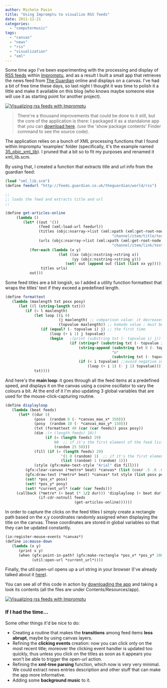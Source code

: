 ```yaml
---
author: Michele Pasin
title: "Using Impromptu to visualize RSS feeds"
date: 2011-12-21
categories: 
  - "computermusic"
tags: 
  - "canvas"
  - "news"
  - "rss"
  - "visualization"
  - "xml"
---
```


Some time ago I've been experimenting with the processing and display of [RSS feeds](http://www.google.co.uk/url?sa=t&rct=j&q=rss%20feed&source=web&cd=1&ved=0CD0QFjAA&url=http%3A%2F%2Fen.wikipedia.org%2Fwiki%2FRSS&ei=K9jxTtyyMY-K4gSwibHBAQ&usg=AFQjCNEdBSkFc9gzQ_IRDoz4mZzyuZwfbw) within [Impromptu](http://impromptu.moso.com.au/), and as a result I built a small app that retrieves the news feed from [The Guardian](http://www.guardian.co.uk/) online and displays on a canvas. I've had a bit of free time these days, so last night I thought it was time to polish it a little and make it available on this blog (who knows maybe someone else will use it as starting point for another project).

[![Visualizing rss feeds with Impromptu](/media/static/blog_img/6549002895_2b42b95cef.jpg)](http://www.flickr.com/photos/mikele/6549002895/ "Visualizing rss feeds with Impromptu by MagIcReBirth, on Flickr")

> There're a thousand improvements that could be done to it still, but the core of the application is there: I packaged it as a standalone app that you can [download here](http://www.box.com/s/oprvyybridp0gtij8j5d). (use the 'show package contents' Finder command to see the source code).

The application relies on a bunch of XML processing functions that I found within Impromptu 'examples' folder (specifically, it's the example named [35\_objc\_xml\_lib](http://impromptu.moso.com.au/examples_2.5/35_objc_xml_lib.html)). I pruned that a bit so to fit my purposes and renamed it xml\_lib.scm.

By using that, I created a function that extracts title and url info from the guardian feed:


```scheme
(load "xml_lib.scm")
(define feedurl "http://feeds.guardian.co.uk/theguardian/world/rss")

;;
;; loads the feed and extracts title and url
;;

(define get-articles-online
     (lambda ()
        (let* ((out '())
               (feed (xml:load-url feedurl))
               (titles (objc:nsarray->list (xml:xpath (xml:get-root-node feed)
                                                "channel/item/title/text()")))
               (urls (objc:nsarray->list (xml:xpath (xml:get-root-node feed)
                                                "channel/item/link/text()"))))                                                 
           (for-each (lambda (x y)
                        (let ((xx (objc:nsstring->string x))
                              (yy (objc:nsstring->string y)))
                           (set! out (append out (list (list xx yy))))))
                titles urls)
           out)))
```

Some feed titles are a bit longish, so I added a utility function formattext that wraps the titles' text if they exceed a predefined length.

```scheme
(define formattext 
   (lambda (maxlength txt posx posy)
      (let ((l (string-length txt)))      
         (if (> l maxlength)
             (let loop ((i 0)
                        (j maxlength) ;; comparison value: it decreases at each recursion (except the first one) 
                        (topvalue maxlength)) ;; komodo value : must be equal to j at the beginning
                (if (equal? (- topvalue i) j) ;; the first time
                    (loop (+ i 1) j topvalue)
                    (begin   ;(print (substring txt (- topvalue i) j))
                             (if (string=? (substring txt (- topvalue i) j) " ")
                                 (string-append (substring txt 0 (- topvalue i)) 
                                                "n" 
                                                (substring txt (- topvalue i) (string-length txt)))
                                 (if (< i topvalue) ;;avoid negative indexes in substring
                                     (loop (+ i 1) (- j 1) topvalue))))))
             txt))))
```

And here's the **main loop**: it goes through all the feed items at a predefined speed, and displays it on the canvas using a cosine oscillator to vary the colours a bit. At the end of it I'm also updating 3 global variables that are used for the mouse-click-capturing routine.

```scheme
(define displayloop
   (lambda (beat feeds) 
      (let* ((dur 5)
             (posx  (random 0 (- *canvas_max_x* 350)))
             (posy  (random 10 (- *canvas_max_y* 150)))
             (txt (formattext 40 (car (car feeds)) posx posy))
             (dim ;(+ (length feeds) 10))                  
                  (if (= (length feeds) 29)
                      60  ;; if it's the first element of the feed list make it bigger
                      (random 25 50)))
             (fill (if (= (length feeds) 29)
                         '(1 0 (random) 1)  ;; if it's the first element of the feed list make it reddish
                         (list (random) 1 (random) 1)))
             (style (gfx:make-text-style "Arial" dim fill)))
         (gfx:clear-canvas (*metro* beat) *canvas* (list (cosr .5 .6 .001) 0 (cosr .5 .6 .001) .5 ))
         (gfx:draw-text (*metro* beat) *canvas* txt style (list posx posy))
         (set! *pos_x* posx)
         (set! *pos_y* posy)
         (set! *current_url* (cadr (car feeds)))
     (callback (*metro* (+ beat (* 1/2 dur))) 'displayloop (+ beat dur)
               (if-cdr-notnull feeds 
                               (get-articles-online))))))
```

In order to capture the clicks on the feed titles I simply create a rectangle path based on the x,y coordinates randomly assigned when displaying the title on the canvas. These coordinates are stored in global variables so that they can be updated constantly.

```scheme
(io:register-mouse-events *canvas*)
(define io:mouse-down
   (lambda (x y)
      (print x y)
      (when (gfx:point-in-path? (gfx:make-rectangle *pos_x* *pos_y* 200 200) x y )
            (util:open-url *current_url*))))
```

Finally, the util:open-url opens up a url string in your browser (I've already talked about it [here](http://www.michelepasin.org/blog/2010/02/15/impromptu-function-to-access-wiki-docs-from-the-editor/)).

You can see all of this code in action by [downloading the app](http://www.box.com/s/oprvyybridp0gtij8j5d) and taking a look its contents (all the files are under Contents/Resources/app).

[![Visualizing rss feeds with Impromptu](/media/static/blog_img/6549002521_9b39fb2120.jpg)](http://www.flickr.com/photos/mikele/6549002521/ "Visualizing rss feeds with Impromptu by MagIcReBirth, on Flickr")

### If I had the time…

Some other things it'd be nice to do:

- Creating a routine that makes the **transitions** among feed items **less abrupt**, maybe by using canvas layers.
- Refining the **clicking events** creation: now you can click only on the most recent title; moreover the clicking event handler is updated too quickly, thus unless you click on the titles as soon as it appears you won't be able to trigger the open-url action.
- Refining the **xml-tree parsing** function, which now is very very minimal. We could extract news entries description and other stuff that can make the app more informative.
- Adding some **background music** to it.

